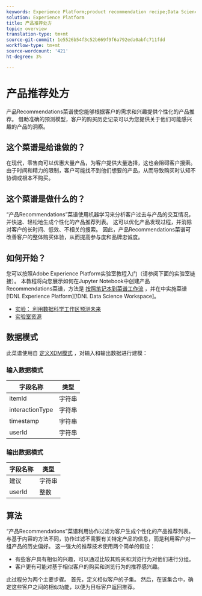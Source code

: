 ```yaml
---
keywords: Experience Platform;product recommendation recipe;Data Science Workspace;popular topics
solution: Experience Platform
title: 产品推荐处方
topic: overview
translation-type: tm+mt
source-git-commit: 1e5526b54f3c52b669f9f6a792eda0abfc711fdd
workflow-type: tm+mt
source-wordcount: '421'
ht-degree: 3%

---
```



# 产品推荐处方

产品Recommendations菜谱使您能够根据客户的需求和兴趣提供个性化的产品推荐。 借助准确的预测模型，客户的购买历史记录可以为您提供关于他们可能感兴趣的产品的洞察。

## 这个菜谱是给谁做的？

在现代，零售商可以优惠大量产品，为客户提供大量选择，这也会阻碍客户搜索。 由于时间和精力的限制，客户可能找不到他们想要的产品，从而导致购买时认知不协调或根本不购买。

## 这个菜谱是做什么的？

“产品Recommendations”菜谱使用机器学习来分析客户过去与产品的交互情况，并快速、轻松地生成个性化的产品推荐列表。 这可以优化产品发现过程，并消除对客户的长时间、低效、不相关的搜索。 因此，产品Recommendations菜谱可改善客户的整体购买体验，从而提高参与度和品牌忠诚度。

## 如何开始？

您可以按照Adobe Experience Platform实验室教程入门（请参阅下面的实验室链接）。 本教程将向您展示如何在Jupyter Notebook中创建产品Recommendations菜谱，方法是 [按照笔记本到菜谱工作流](../jupyterlab/create-a-recipe.md) ，并在中实施菜谱 [!DNL Experience Platform][!DNL Data Science Workspace]。

* [实验： 利用数据科学工作区预测未来](https://expleague.azureedge.net/labs/L777/index.html)
* [实验室资源](https://github.com/adobe/experience-platform-dsw-reference/tree/master/Summit/2019/resources)

## 数据模式

此菜谱使用自 [定义XDM模式](../../xdm/schema/field-dictionary.md) ，对输入和输出数据进行建模：

### 输入数据模式

| 字段名称 | 类型 |
--- | ---
| itemId | 字符串 |
| interactionType | 字符串 |
| timestamp | 字符串 |
| userId | 字符串 |

### 输出数据模式

| 字段名称 | 类型 |
--- | ---
| 建议 | 字符串 |
| userId | 整数 |

## 算法

“产品Recommendations”菜谱利用协作过滤为客户生成个性化的产品推荐列表。 与基于内容的方法不同，协作过滤不需要有关特定产品的信息，而是利用客户对一组产品的历史偏好。 这一强大的推荐技术使用两个简单的假设：
* 有些客户具有相似的兴趣，可以通过比较其购买和浏览行为对他们进行分组。
* 客户更有可能对基于相似客户的购买和浏览行为的推荐感兴趣。

此过程分为两个主要步骤。 首先，定义相似客户的子集。 然后，在该集合中，确定这些客户之间的相似功能，以便为目标客户返回推荐。